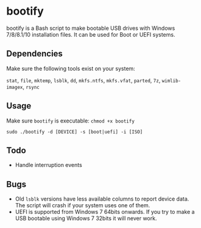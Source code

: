 # bootify

bootify is a Bash script to make bootable USB drives with Windows 7/8/8.1/10 
installation files. It can be used for Boot or UEFI systems.

## Dependencies

Make sure the following tools exist on your system:

`stat`, `file`, `mktemp`, `lsblk`, `dd`, `mkfs.ntfs`, `mkfs.vfat`, `parted`, `7z`, `wimlib-imagex`, `rsync`

## Usage

Make sure `bootify` is executable: `chmod +x bootify`

`sudo ./bootify -d [DEVICE] -s [boot|uefi] -i [ISO]`

## Todo

* Handle interruption events

## Bugs

* Old `lsblk` versions have less available columns to report device data. The script will crash if your system uses one of them.
* UEFI is supported from Windows 7 64bits onwards. If you try to make a USB bootable using Windows 7 32bits it will never work.
